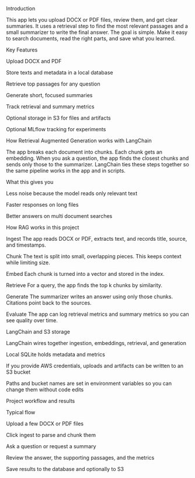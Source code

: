 Introduction

This app lets you upload DOCX or PDF files, review them, and get clear summaries. It uses a retrieval step to find the most relevant passages and a small summarizer to write the final answer. The goal is simple. Make it easy to search documents, read the right parts, and save what you learned.

Key Features

Upload DOCX and PDF

Store texts and metadata in a local database

Retrieve top passages for any question

Generate short, focused summaries

Track retrieval and summary metrics

Optional storage in S3 for files and artifacts

Optional MLflow tracking for experiments

How Retrieval Augmented Generation works with LangChain

The app breaks each document into chunks. Each chunk gets an embedding. When you ask a question, the app finds the closest chunks and sends only those to the summarizer. LangChain ties these steps together so the same pipeline works in the app and in scripts.

What this gives you

Less noise because the model reads only relevant text

Faster responses on long files

Better answers on multi document searches

How RAG works in this project

Ingest
The app reads DOCX or PDF, extracts text, and records title, source, and timestamps.

Chunk
The text is split into small, overlapping pieces. This keeps context while limiting size.

Embed
Each chunk is turned into a vector and stored in the index.

Retrieve
For a query, the app finds the top k chunks by similarity.

Generate
The summarizer writes an answer using only those chunks. Citations point back to the sources.

Evaluate
The app can log retrieval metrics and summary metrics so you can see quality over time.

LangChain and S3 storage

LangChain wires together ingestion, embeddings, retrieval, and generation

Local SQLite holds metadata and metrics

If you provide AWS credentials, uploads and artifacts can be written to an S3 bucket

Paths and bucket names are set in environment variables so you can change them without code edits

Project workflow and results

Typical flow

Upload a few DOCX or PDF files

Click ingest to parse and chunk them

Ask a question or request a summary

Review the answer, the supporting passages, and the metrics

Save results to the database and optionally to S3

